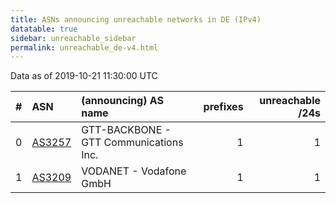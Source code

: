 ```yaml
---
title: ASNs announcing unreachable networks in DE (IPv4)
datatable: true
sidebar: unreachable_sidebar
permalink: unreachable_de-v4.html
---
```


Data as of 2019-10-21 11:30:00 UTC


<div class="datatable-begin"></div>

|   # | ASN                                  | (announcing) AS name                   |   prefixes |   unreachable /24s |
|----:|:-------------------------------------|:---------------------------------------|-----------:|-------------------:|
|   0 | [AS3257](unreachable_AS3257-v4.html) | GTT-BACKBONE - GTT Communications Inc. |          1 |                  1 |
|   1 | [AS3209](unreachable_AS3209-v4.html) | VODANET - Vodafone GmbH                |          1 |                  1 |

<div class="datatable-end"></div>